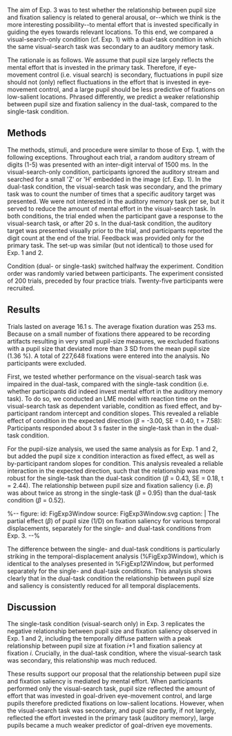 The aim of Exp. 3 was to test whether the relationship between pupil size and fixation saliency is related to general arousal, or--which we think is the more interesting possibility--to mental effort that is invested specifically in guiding the eyes towards relevant locations. To this end, we compared a visual-search-only condition (cf. Exp. 1) with a dual-task condition in which the same visual-search task was secondary to an auditory memory task.

The rationale is as follows. We assume that pupil size largely reflects the mental effort that is invested in the primary task. Therefore, if eye-movement control (i.e. visual search) is secondary, fluctuations in pupil size should not (only) reflect fluctuations in the effort that is invested in eye-movement control, and a large pupil should be less predictive of fixations on low-salient locations. Phrased differently, we predict a weaker relationship between pupil size and fixation saliency in the dual-task, compared to the single-task condition.

## Methods

The methods, stimuli, and procedure were similar to those of Exp. 1, with the following exceptions. Throughout each trial, a random auditory stream of digits (1-5) was presented with an inter-digit interval of 1500 ms. In the visual-search-only condition, participants ignored the auditory stream and searched for a small 'Z' or 'H' embedded in the image (cf. Exp. 1). In the dual-task condition, the visual-search task was secondary, and the primary task was to count the number of times that a specific auditory target was presented. We were not interested in the auditory memory task per se, but it served to reduce the amount of mental effort in the visual-search task. In both conditions, the trial ended when the participant gave a response to the visual-search task, or after 20 s. In the dual-task condition, the auditory target was presented visually prior to the trial, and participants reported the digit count at the end of the trial. Feedback was provided only for the primary task. The set-up was similar (but not identical) to those used for Exp. 1 and 2.

Condition (dual- or single-task) switched halfway the experiment. Condition order was randomly varied between participants. The experiment consisted of 200 trials, preceded by four practice trials. Twenty-five participants were recruited.

## Results

Trials lasted on average 16.1 s. The average fixation duration was 253 ms. Because on a small number of fixations there appeared to be recording artifacts resulting in very small pupil-size measures, we excluded fixations with a pupil size that deviated more than 3 SD from the mean pupil size (1.36 %). A total of 227,648 fixations were entered into the analysis. No participants were excluded.

First, we tested whether performance on the visual-search task was impaired in the dual-task, compared with the single-task condition (i.e. whether participants did indeed invest mental effort in the auditory memory task). To do so, we conducted an LME model with reaction time on the visual-search task as dependent variable, condition as fixed effect, and by-participant random intercept and condition slopes. This revealed a reliable effect of condition in the expected direction (*β* = -3.00, SE = 0.40, t = 7.58): Participants responded about 3 s faster in the single-task than in the dual-task condition.

For the pupil-size analysis, we used the same analysis as for Exp. 1 and 2, but added the pupil size x condition interaction as fixed effect, as well as by-participant random slopes for condition. This analysis revealed a reliable interaction in the expected direction, such that the relationship was more robust for the single-task than the dual-task condition (*β* = 0.43, SE = 0.18, t = 2.44). The relationship between pupil size and fixation saliency (i.e. *β*) was about twice as strong in the single-task (*β* = 0.95) than the dual-task condition (*β* = 0.52).

%--
figure:
 id: FigExp3Window
 source: FigExp3Window.svg
 caption: |
  The partial effect (*β*) of pupil size (1/D) on fixation saliency for various temporal displacements, separately for the single- and dual-task conditions from Exp. 3.
--%

The difference between the single- and dual-task conditions is particularly striking in the temporal-displacement analysis (%FigExp3Window), which is identical to the analyses presented in %FigExp12Window, but performed separately for the single- and dual-task conditions. This analysis shows clearly that in the dual-task condition the relationship between pupil size and saliency is consistently reduced for all temporal displacements.

## Discussion

The single-task condition (visual-search only) in Exp. 3 replicates the negative relationship between pupil size and fixation saliency observed in Exp. 1 and 2, including the temporally diffuse pattern with a peak relationship between pupil size at fixation *i*+1 and fixation saliency at fixation *i*. Crucially, in the dual-task condition, where the visual-search task was secondary, this relationship was much reduced.

These results support our proposal that the relationship between pupil size and fixation saliency is mediated by mental effort. When participants performed only the visual-search task, pupil size reflected the amount of effort that was invested in goal-driven eye-movement control, and large pupils therefore predicted fixations on low-salient locations. However, when the visual-search task was secondary, and pupil size partly, if not largely, reflected the effort invested in the primary task (auditory memory), large pupils became a much weaker predictor of goal-driven eye movements.
